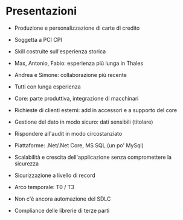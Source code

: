 # Presentazioni

- Produzione e personalizzazione di carte di credito
- Soggetta a PCI CPI
- Skill costruite sull'esperienza storica

- Max, Antonio, Fabio: esperienza più lunga in Thales
- Andrea e Simone: collaborazione più recente
- Tutti con lunga esperienza


- Core: parte produttiva, integrazione di macchinari
- Richieste di clienti esterni: add in accessori e a supporto del core
- Gestione del dato in modo sicuro: dati sensibili (titolare)
- Rispondere all'audit in modo circostanziato
- Piattaforme: .Net/.Net Core, MS SQL (un po' MySql)
- Scalabilità e crescita dell'applicazione senza compromettere la sicurezza
- Sicurizzazione a livello di record
- Arco temporale: T0 / T3
- Non c'è ancora automazione del SDLC
- Compliance delle librerie di terze parti

